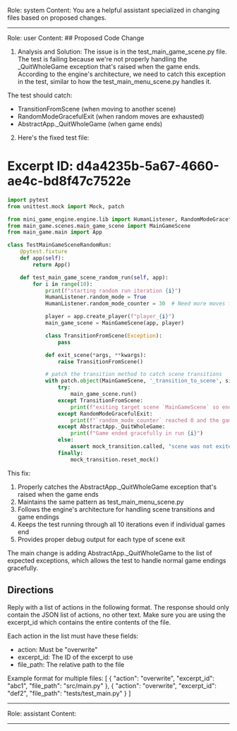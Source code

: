 Role: system
Content: You are a helpful assistant specialized in changing files based on proposed changes.
__________________
Role: user
Content: ## Proposed Code Change
1. Analysis and Solution:
The issue is in the test_main_game_scene.py file. The test is failing because we're not properly handling the _QuitWholeGame exception that's raised when the game ends. According to the engine's architecture, we need to catch this exception in the test, similar to how the test_main_menu_scene.py handles it.

The test should catch:
- TransitionFromScene (when moving to another scene)
- RandomModeGracefulExit (when random moves are exhausted)
- AbstractApp._QuitWholeGame (when game ends)

2. Here's the fixed test file:

# Excerpt ID: d4a4235b-5a67-4660-ae4c-bd8f47c7522e
```python main_game/tests/test_main_game_scene.py
import pytest
from unittest.mock import Mock, patch

from mini_game_engine.engine.lib import HumanListener, RandomModeGracefulExit, AbstractApp
from main_game.scenes.main_game_scene import MainGameScene
from main_game.main import App

class TestMainGameSceneRandomRun:
    @pytest.fixture
    def app(self):
        return App()

    def test_main_game_scene_random_run(self, app):
        for i in range(10):
            print(f"starting random run iteration {i}")
            HumanListener.random_mode = True
            HumanListener.random_mode_counter = 30  # Need more moves for battle scene

            player = app.create_player(f"player_{i}")
            main_game_scene = MainGameScene(app, player)

            class TransitionFromScene(Exception):
                pass

            def exit_scene(*args, **kwargs):
                raise TransitionFromScene()

            # patch the transition method to catch scene transitions
            with patch.object(MainGameScene, '_transition_to_scene', side_effect=exit_scene) as mock_transition:
                try:
                    main_game_scene.run()
                except TransitionFromScene:
                    print(f"exiting target scene `MainGameScene` so ending run {i}")
                except RandomModeGracefulExit:
                    print(f"`random_mode_counter` reached 0 and the game did not crash. Ending run {i} gracefully")
                except AbstractApp._QuitWholeGame:
                    print(f"Game ended gracefully in run {i}")
                else:
                    assert mock_transition.called, "scene was not exited in an expected manner"
                finally:
                    mock_transition.reset_mock()
```

This fix:
1. Properly catches the AbstractApp._QuitWholeGame exception that's raised when the game ends
2. Maintains the same pattern as test_main_menu_scene.py
3. Follows the engine's architecture for handling scene transitions and game endings
4. Keeps the test running through all 10 iterations even if individual games end
5. Provides proper debug output for each type of scene exit

The main change is adding AbstractApp._QuitWholeGame to the list of expected exceptions, which allows the test to handle normal game endings gracefully.

## Directions
Reply with a list of actions in the following format. The response should only contain the JSON list of actions, no other text.
Make sure you are using the excerpt_id which contains the entire contents of the file.

Each action in the list must have these fields:
- action: Must be "overwrite"
- excerpt_id: The ID of the excerpt to use
- file_path: The relative path to the file

Example format for multiple files:
[
    {
        "action": "overwrite",
        "excerpt_id": "abc1",
        "file_path": "src/main.py"
    },
    {
        "action": "overwrite",
        "excerpt_id": "def2",
        "file_path": "tests/test_main.py"
    }
]
__________________
Role: assistant
Content: 
__________________
